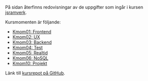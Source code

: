 På sidan återfinns redovisningar av de uppgifter som ingår i kursen [jsramverk](https://jsramverk.me/).

Kursmomenten är följande:

* [Kmom01: Frontend](https://jsramverk.me/frontend)
* [Kmom02: UX](https://jsramverk.me/ux)
* [Kmom03: Backend](https://jsramverk.me/backend)
* [Kmom04: Test](https://jsramverk.me/test)
* [Kmom05: Realtid](https://jsramverk.me/realtid)
* [Kmom06: NoSQL](https://jsramverk.me/nosql)
* [Kmom10: Projekt](https://jsramverk.me/project)

Länk till [kursrepot på GitHub](https://github.com/emilfolino/jsramverk).
